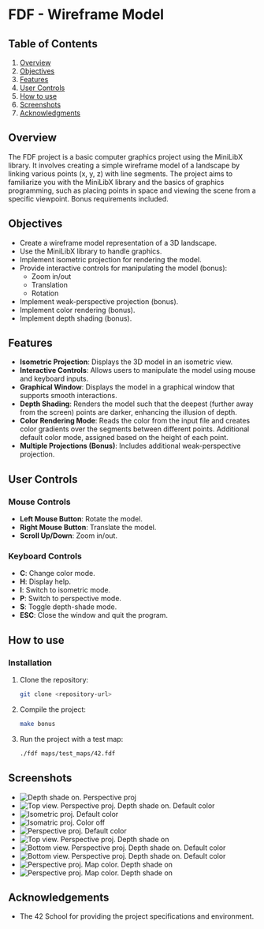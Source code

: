 # FDF - Wireframe Model

## Table of Contents

1. [Overview](#overview)
2. [Objectives](#objectives)
3. [Features](#features)
4. [User Controls](#user-controls)
5. [How to use](#how-to-use)
6. [Screenshots](#screenshots)
7. [Acknowledgments](#acknowledgments)

## Overview

The FDF project is a basic computer graphics project using the MiniLibX library. It involves creating a simple wireframe model of a landscape by linking various points (x, y, z) with line segments. The project aims to familiarize you with the MiniLibX library and the basics of graphics programming, such as placing points in space and viewing the scene from a specific viewpoint. Bonus requirements included.

## Objectives

- Create a wireframe model representation of a 3D landscape.
- Use the MiniLibX library to handle graphics.
- Implement isometric projection for rendering the model.
- Provide interactive controls for manipulating the model (bonus):
    - Zoom in/out
    - Translation
    - Rotation
- Implement weak-perspective projection (bonus).
- Implement color rendering (bonus).
- Implement depth shading (bonus).

## Features

- **Isometric Projection**: Displays the 3D model in an isometric view.
- **Interactive Controls**: Allows users to manipulate the model using mouse and keyboard inputs.
- **Graphical Window**: Displays the model in a graphical window that supports smooth interactions.
- **Depth Shading**: Renders the model such that the deepest (further away from the screen) points are darker, enhancing the illusion of depth.
- **Color Rendering Mode**: Reads the color from the input file and creates color gradients over the segments between different points. Additional default color mode, assigned based on the height of each point.
- **Multiple Projections (Bonus)**: Includes additional weak-perspective projection.

## User Controls

### Mouse Controls

- **Left Mouse Button**: Rotate the model.
- **Right Mouse Button**: Translate the model.
- **Scroll Up/Down**: Zoom in/out.

### Keyboard Controls

- **C**: Change color mode.
- **H**: Display help.
- **I**: Switch to isometric mode.
- **P**: Switch to perspective mode.
- **S**: Toggle depth-shade mode.
- **ESC**: Close the window and quit the program.

## How to use

### Installation

1. Clone the repository:
   ```sh
   git clone <repository-url>

2. Compile the project:
   ```sh
   make bonus

3. Run the project with a test map:
   ```sh
   ./fdf maps/test_maps/42.fdf

## Screenshots

- ![Depth shade on. Perspective proj](images_demo/100_6_dcolor_shade_persp.png)
- ![Top view. Perspective proj. Depth shade on. Default color](images_demo/100_6_topview_dcolor_shade_persp.png)
- ![Isometric proj. Default color](images_demo/42_iso_defaultcolor.png)
- ![Isomatric proj. Color off](images_demo/42_iso_nocolor.png)
- ![Perspective proj. Default color](images_demo/42_perspective_dcolor.png)
- ![Top view. Perspective proj. Depth shade on](images_demo/42_topview_dcolor_shade_persp.png)
- ![Bottom view. Perspective proj. Depth shade on. Default color](images_demo/julia_frombelow_dcolor_shade_persp_2.png)
- ![Bottom view. Perspective proj. Depth shade on. Default color](images_demo/julia_frombelow_dcolor_shade_persp.png)
- ![Perspective proj. Map color. Depth shade on](images_demo/julia_mapcolor_shade_persp.png)
- ![Perspective proj. Map color. Depth shade on](images_demo/t1_color_shade_persp_1.png)


## Acknowledgements

- The 42 School for providing the project specifications and environment.

